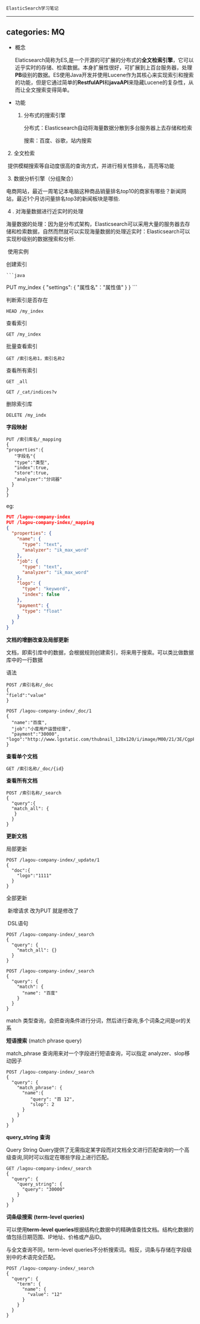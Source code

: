                                                                      ElasticSearch学习笔记
---
categories: MQ
--- 

-  概念

    Elaticsearch简称为ES,是一个开源的可扩展的分布式的**全文检索引擎**，它可以近乎实时的存储、检索数据。本身扩展性很好，可扩展到上百台服务器，处理**PB**级别的数据。ES使用Java开发并使用Lucene作为其核心来实现索引和搜索的功能，但是它通过简单的**RestfulAPI**和**javaAPI**来隐藏Lucene的复杂性，从而让全文搜索变得简单。

- 功能

  1. 分布式的搜索引擎

     分布式：Elasticsearch自动将海量数据分散到多台服务器上去存储和检索

     搜索：百度、谷歌，站内搜索

​           2.  全文检索

​              提供模糊搜索等自动度很高的查询方式，并进行相关性排名，高亮等功能

​           3. 数据分析引擎（分组聚合）  

​         电商网站，最近一周笔记本电脑这种商品销量排名top10的商家有哪些？新闻网站，最近1个月访问量排名top3的新闻板块是哪些.

​          4 . 对海量数据进行近实时的处理 

​      海量数据的处理：因为是分布式架构，Elasticsearch可以采用大量的服务器去存储和检索数据，自然而然就可以实现海量数据的处理近实时：Elasticsearch可以实现秒级别的数据搜索和分析.

​     使用实例

   创建索引

    ```java
PUT my_index
{
  "settings": {
      "属性名"："属性值"
  }
}
    ```

判断索引是否存在

```
HEAD /my_index
```

 查看索引

 ```
GET /my_index
 ```

  批量查看索引

```
GET /索引名称1，索引名称2
```

 查看所有索引

```
GET _all
```

```
GET /_cat/indices?v
```

 

 删除索引库

```
DELETE /my_indx
```



**字段映射**

 ```
PUT /索引库名/_mapping
{
 "properties":{
    "字段名"{
    "type":"类型",
    "index":true,
    "store":true,
    "analyzer":"分词器"
   }
 }
}
 ```

eg:

```json
PUT /lagou-company-index
PUT /lagou-company-index/_mapping
{
  "properties": {
    "name": {
      "type": "text",
      "analyzer": "ik_max_word"
    },
    "job": {
      "type": "text",
      "analyzer": "ik_max_word"
    },
    "logo": {
      "type": "keyword",
      "index": false
    },
    "payment": {
      "type": "float"
    }
  }
}
```

  **文档的增删改查及局部更新**

文档，即索引库中的数据，会根据规则创建索引，将来用于搜索。可以类比做数据库中的一行数据

语法

```
POST /索引名称/_doc 
{ 
"field":"value" 
}
```



```
POST /lagou-company-index/_doc/1
{
  "name":"百度",
  "job":"小度用户运营经理",
  "payment":"30000",
"logo":"http://www.lgstatic.com/thubnail_120x120/i/image/M00/21/3E/CgpFT1kVdzeAJNbUAABJB7x9sm8374.png"
}

```

**查看单个文档**

```
GET /索引名称/_doc/{id}
```

**查看所有文档**

```
POST /索引名称/_search 
{
  "query":{ 
  "match_all": { 
   }
  } 
}
```

**更新文档**

  局部更新

```
POST /lagou-company-index/_update/1
{
  "doc":{
    "logo":"1111" 
  }
}
```



  全部更新

​      新增请求 改为PUT  就是修改了



​        DSL语句

```
POST /lagou-company-index/_search
{
  "query": {
    "match_all": {}
  }
}
```



```
POST /lagou-company-index/_search
{
  "query": {
    "match": {
      "name": "百度"
    }
  }
}
```

match 类型查询，会把查询条件进行分词，然后进行查询,多个词条之间是or的关系



**短语搜索** (match phrase query)

   match_phrase 查询用来对一个字段进行短语查询，可以指定 analyzer、slop移动因子

```
POST /lagou-company-index/_search
{
  "query": {
    "match_phrase": {
      "name":{
         "query": "百 12",
         "slop": 2  
      }
    }
  }
}
```



**query_string** **查询**

Query String Query提供了无需指定某字段而对文档全文进行匹配查询的一个高级查询,同时可以指定在哪些字段上进行匹配。

```
GET /lagou-company-index/_search
{
  "query": {
    "query_string": {
      "query": "30000"
    }
  }
}
```



**词条级搜索** **(term-level queries)**

可以使用**term-level queries**根据结构化数据中的精确值查找文档。结构化数据的值包括日期范围、IP地址、价格或产品ID。

与全文查询不同，term-level queries不分析搜索词。相反，词条与存储在字段级别中的术语完全匹配。

```
POST /lagou-company-index/_search
{
  "query": {
    "term": {
      "name": {
        "value": "12"
      }
    }
  }
}
```








